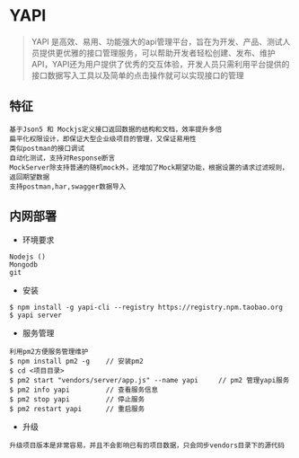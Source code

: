 YAPI
====
> YAPI 是高效、易用、功能强大的api管理平台，旨在为开发、产品、测试人员提供更优雅的接口管理服务，可以帮助开发者轻松创建、发布、维护API，YAPI还为用户提供了优秀的交互体验，开发人员只需利用平台提供的接口数据写入工具以及简单的点击操作就可以实现接口的管理

特征
---
```
基于Json5 和 Mockjs定义接口返回数据的结构和文档，效率提升多倍
扁平化权限设计，即保证大型企业级项目的管理，又保证易用性 
类似postman的接口调试 
自动化测试，支持对Response断言
MockServer除支持普通的随机mock外，还增加了Mock期望功能，根据设置的请求过滤规则，返回期望数据
支持postman,har,swagger数据导入 
```

内网部署
------

* 环境要求 
```
Nodejs ()
Mongodb 
git 
```

* 安装
```
$ npm install -g yapi-cli --registry https://registry.npm.taobao.org 
$ yapi server 
```

* 服务管理 
```
利用pm2方便服务管理维护 
$ npm install pm2 -g    // 安装pm2 
$ cd <项目目录>
$ pm2 start "vendors/server/app.js" --name yapi     // pm2 管理yapi服务 
$ pm2 info yapi         // 查看服务信息  
$ pm2 stop yapi         // 停止服务 
$ pm2 restart yapi      // 重启服务 
```

* 升级 
```
升级项目版本是非常容易，并且不会影响已有的项目数据，只会同步vendors目录下的源代码 

```